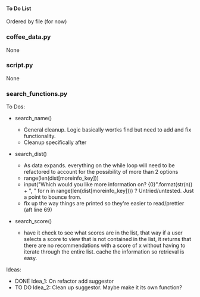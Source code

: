 #### To Do List
Ordered by file (for now)

### coffee_data.py
None

### script.py
None

### search_functions.py
To Dos:
- search_name() 
    - General cleanup. Logic basically wortks find but need to add and fix functionality. 
    - Cleanup specifically after <elif match_val in range...> 

- search_dist() 
    - As data expands. everything on the while loop will need to be refactored to account for the possibility of more than 2 options
    - range(len(dist[moreinfo_key]))
    - input("Which would you like more information on? {0}".format(str(n)) + ", " for n in range(len(dist[moreinfo_key]))) ? Untried/untested. Just a point to bounce from.
    - fix up the way things are printed so they're easier to read/prettier (aft line 69)

- search_score()
    - have it check to see what scores are in the list, that way if a user selects a score to view that is not contained in the list, it returns that there are no recommendations with a score of x without having to iterate through the entire list. cache the information so retrieval is easy.



Ideas:
- DONE Idea_1: On refactor add suggestor
- TO DO Idea_2: Clean up suggestor. Maybe make it its own function?
